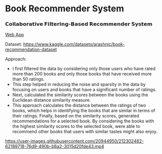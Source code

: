 # Book Recommender System

### 𝗖𝗼𝗹𝗹𝗮𝗯𝗼𝗿𝗮𝘁𝗶𝘃𝗲 𝗙𝗶𝗹𝘁𝗲𝗿𝗶𝗻𝗴-𝗕𝗮𝘀𝗲𝗱 𝗥𝗲𝗰𝗼𝗺𝗺𝗲𝗻𝗱𝗲𝗿 𝗦𝘆𝘀𝘁𝗲𝗺

[Web App](https://ksdiwe-book-recommender-system-app-kbvyvw.streamlit.app/)

Dataset: https://www.kaggle.com/datasets/arashnic/book-recommendation-dataset

Approach:
- I first filtered the data by considering only those users who have rated more than 200 books and only those books that have received more than 50 ratings.
- This step helped in reducing the noise and sparsity in the data by focusing on users and books that have a significant number of ratings.
- Next, calculated the similarity scores between the books using the Euclidean distance similarity measure.
- This approach calculates the distance between the ratings of two books, which helps in identifying the books that are similar in terms of their ratings.
Finally, based on the similarity scores, generated recommendations for a selected book. By considering the books with the highest similarity scores to the selected book, were able to recommend other books that users with similar tastes might also enjoy.



https://user-images.githubusercontent.com/20944950/212302482-62189718-76d9-490b-b6a2-3015d20fde43.mp4

